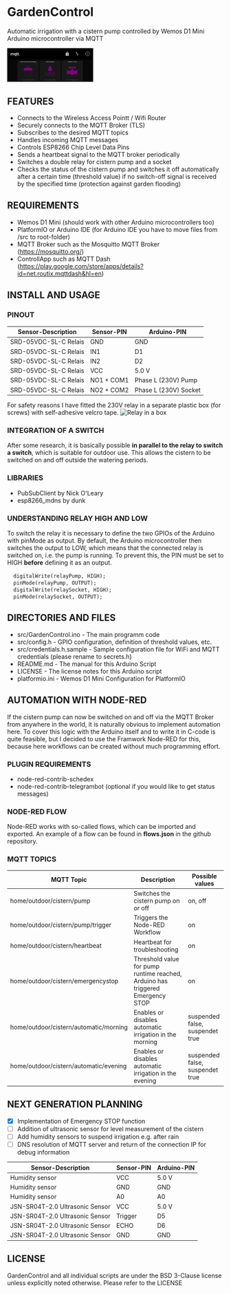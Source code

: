 # GardenControl

Automatic irrigation with a cistern pump controlled by Wemos D1 Mini Arduino microcontroller via MQTT

<img src="/images/mqttdash.jpg" alt="Screenshot of MQTTDash Control Panel" width="200"/>

## FEATURES

- Connects to the Wireless Access Pointt / Wifi Router
- Securely connects to the MQTT Broker (TLS)
- Subscribes to the desired MQTT topics
- Handles incoming MQTT messages
- Controls ESP8266 Chip Level Data Pins
- Sends a heartbeat signal to the MQTT broker periodically
- Switches a double relay for cistern pump and a socket
- Checks the status of the cistern pump and switches it off automatically after a certain time (threshold value) if no switch-off signal is received by the specified time (protection against garden flooding)

## REQUIREMENTS

- Wemos D1 Mini (should work with other Arduino microcontrollers too)
- PlatformIO or Arduino IDE (for Arduino IDE you have to move files from /src to root-folder)
- MQTT Broker such as the Mosquitto MQTT Broker (https://mosquitto.org/)
- ControllApp such as MQTT Dash (https://play.google.com/store/apps/details?id=net.routix.mqttdash&hl=en)

## INSTALL AND USAGE

### PINOUT

| Sensor-Description | Sensor-PIN | Arduino-PIN |
| --- | --- | --- |
| SRD-05VDC-SL-C Relais	| GND | GND |
| SRD-05VDC-SL-C Relais	| IN1	| D1 |
| SRD-05VDC-SL-C Relais	| IN2	| D2 |
| SRD-05VDC-SL-C Relais	| VCC	| 5.0 V |	
| SRD-05VDC-SL-C Relais	| NO1 + COM1 | Phase L (230V) Pump |
| SRD-05VDC-SL-C Relais	| NO2 + COM2 | Phase L (230V) Socket |

For safety reasons I have fitted the 230V relay in a separate plastic box (for screws) with self-adhesive velcro tape. 
<img src="/images/relay_in_box.jpg" alt="Relay in a box" width="200"/>

### INTEGRATION OF A SWITCH

After some research, it is basically possible **in parallel to the relay to switch a switch**, which is suitable for outdoor use. This allows the cistern to be switched on and off outside the watering periods.

### LIBRARIES ###

- PubSubClient by Nick O'Leary
- esp8266_mdns by dunk

### UNDERSTANDING RELAY HIGH AND LOW

To switch the relay it is necessary to define the two GPIOs of the Arduino with pinMode as output.
By default, the Arduino microcontroller then switches the output to LOW, which means that the connected relay is switched on, i.e. the pump is running. To prevent this, the PIN must be set to HIGH **before** defining it as an output.
```
  digitalWrite(relayPump, HIGH);
  pinMode(relayPump, OUTPUT);
  digitalWrite(relaySocket, HIGH);
  pinMode(relaySocket, OUTPUT);
```

## DIRECTORIES AND FILES

- src/GardenControl.ino - The main programm code
- src/config.h - GPIO configuration, definition of threshold values, etc.
- src/credentials.h.sample - Sample configuration file for WiFi and MQTT credentials (please rename to secrets.h)
- README.md - The manual for this Arduino Script
- LICENSE - The license notes for this Arduino script
- platformio.ini - Wemos D1 Mini Configuration for PlatformIO

## AUTOMATION WITH NODE-RED

If the cistern pump can now be switched on and off via the MQTT Broker from anywhere in the world, it is naturally obvious to implement automation here. To cover this logic with the Arduino itself and to write it in C-code is quite feasible, but I decided to use the Framwork Node-RED for this, because here workflows can be created without much programming effort.

### PLUGIN REQUIREMENTS

- node-red-contrib-schedex
- node-red-contrib-telegrambot (optional if you would like to get status messages)

### NODE-RED FLOW

Node-RED works with so-called flows, which can be imported and exported. 
An example of a flow can be found in **flows.json** in the github repository.

### MQTT TOPICS

| MQTT Topic | Description | Possible values |
| --- | --- | --- |
| home/outdoor/cistern/pump | Switches the cistern pump on or off | on, off |
| home/outdoor/cistern/pump/trigger | Triggers the Node-RED Workflow | on |
| home/outdoor/cistern/heartbeat | Heartbeat for troubleshooting | on |
| home/outdoor/cistern/emergencystop | Threshold value for pump runtime reached, Arduino has triggered Emergency STOP | on |
| home/outdoor/cistern/automatic/morning | Enables or disables automatic irrigation in the morning | suspended false, suspendet true |
| home/outdoor/cistern/automatic/evening | Enables or disables automatic irrigation in the evening | suspended false, suspendet true |

## NEXT GENERATION PLANNING

- [X] Implementation of Emergency STOP function
- [ ] Addition of ultrasonic sensor for level measurement of the cistern
- [ ] Add humidity sensors to suspend irrigation e.g. after rain
- [ ] DNS resolution of MQTT server and return of the connection IP for debug information

| Sensor-Description | Sensor-PIN | Arduino-PIN |
| --- | --- | --- |
| Humidity sensor | VCC	| 5.0 V	|
| Humidity sensor	| GND	| GND	|
| Humidity sensor	| A0	| A0	|
| JSN-SR04T-2.0 Ultrasonic Sensor	| VCC	| 5.0 V	|
| JSN-SR04T-2.0 Ultrasonic Sensor	| Trigger |	D5 |
| JSN-SR04T-2.0 Ultrasonic Sensor	| ECHO	| D6 |
| JSN-SR04T-2.0 Ultrasonic Sensor	| GND | GND |

## LICENSE

GardenControl and all individual scripts are under the BSD 3-Clause license unless explicitly noted otherwise. Please refer to the LICENSE
